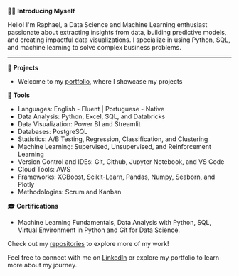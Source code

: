 👋🏻 **Introducing Myself**

Hello! I'm Raphael, a Data Science and Machine Learning enthusiast passionate about extracting insights from data, building predictive models, and creating impactful data visualizations. I specialize in using Python, SQL, and machine learning to solve complex business problems.

---

📂 **Projects**
- Welcome to my [portfolio](https://raphaelmpimentel.github.io/portfolio_projetos/), where I showcase my projects


 🚀 **Tools**
- Languages: English - Fluent | Portuguese - Native
- Data Analysis: Python, Excel, SQL, and Databricks
- Data Visualization: Power BI and Streamlit
- Databases: PostgreSQL
- Statistics: A/B Testing, Regression, Classification, and Clustering
- Machine Learning: Supervised, Unsupervised, and Reinforcement Learning
- Version Control and IDEs: Git, Github, Jupyter Notebook, and VS Code
- Cloud Tools: AWS
- Frameworks: XGBoost, Scikit-Learn, Pandas, Numpy, Seaborn, and Plotly
- Methodologies: Scrum and Kanban

  
🎓 **Certifications**
- Machine Learning Fundamentals, Data Analysis with Python, SQL, Virtual Environment in Python and Git for Data Science.

Check out my [repositories](https://github.com/RaphaelMPimentel?tab=repositories) to explore more of my work!

Feel free to connect with me on [LinkedIn](https://www.linkedin.com/in/raphael-pimentel-365854276/) or explore my portfolio to learn more about my journey.
